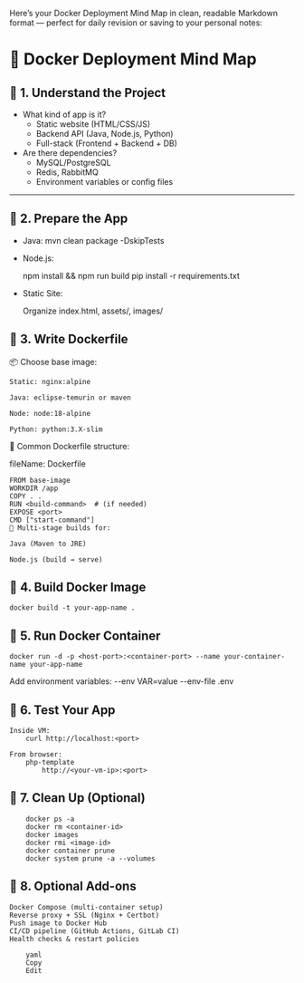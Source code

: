 Here’s your Docker Deployment Mind Map in clean, readable Markdown format — perfect for daily revision or saving to your personal notes:

# 🧠 Docker Deployment Mind Map

## 🔹 1. Understand the Project
- What kind of app is it?
  - Static website (HTML/CSS/JS)
  - Backend API (Java, Node.js, Python)
  - Full-stack (Frontend + Backend + DB)
- Are there dependencies?
  - MySQL/PostgreSQL
  - Redis, RabbitMQ
  - Environment variables or config files

---

## 🔹 2. Prepare the App
- Java:
  mvn clean package -DskipTests

- Node.js:

    npm install && npm run build
    pip install -r requirements.txt

- Static Site:

    Organize index.html, assets/, images/

## 🔹 3. Write Dockerfile

📦 Choose base image:

    Static: nginx:alpine

    Java: eclipse-temurin or maven

    Node: node:18-alpine

    Python: python:3.X-slim

🔨 Common Dockerfile structure:

fileName: Dockerfile

    FROM base-image
    WORKDIR /app
    COPY . .
    RUN <build-command>  # (if needed)
    EXPOSE <port>
    CMD ["start-command"]
    🔁 Multi-stage builds for:

    Java (Maven to JRE)

    Node.js (build → serve)

## 🔹 4. Build Docker Image

    docker build -t your-app-name .

## 🔹 5. Run Docker Container
    
    docker run -d -p <host-port>:<container-port> --name your-container-name your-app-name

Add environment variables:
        --env VAR=value
        --env-file .env

## 🔹 6. Test Your App

    Inside VM:
        curl http://localhost:<port>
    
    From browser:
        php-template
            http://<your-vm-ip>:<port>

## 🔹 7. Clean Up (Optional)

        docker ps -a
        docker rm <container-id>
        docker images
        docker rmi <image-id>
        docker container prune
        docker system prune -a --volumes

## 🔹 8. Optional Add-ons

    Docker Compose (multi-container setup)
    Reverse proxy + SSL (Nginx + Certbot)
    Push image to Docker Hub
    CI/CD pipeline (GitHub Actions, GitLab CI)
    Health checks & restart policies

        yaml
        Copy
        Edit



